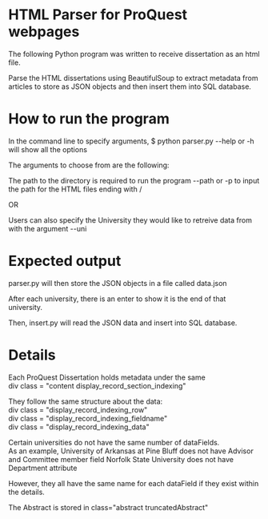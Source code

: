 # HTML Parser for ProQuest webpages

The following Python program was written to receive dissertation as an html file. 

Parse the HTML dissertations using BeautifulSoup to extract metadata from articles to store as JSON objects and then insert them into SQL database.

# How to run the program
In the command line to specify arguments,
$ python parser.py --help or -h will show all the options
  
The arguments to choose from are the following:  

The path to the directory is required to run the program
--path or -p to input the path for the HTML files ending with /  

OR  

Users can also specify the University they would like to retreive data from with the argument --uni  

# Expected output
parser.py will then store the JSON objects in a file called data.json

After each university, there is an enter to show it is the end of that university.  
  
Then, insert.py will read the JSON data and insert into SQL database.  

# Details

Each ProQuest Dissertation holds metadata under the same   
div class = "content display_record_section_indexing"  

They follow the same structure about the data:  
    div class = "display_record_indexing_row"  
		div class = "display_record_indexing_fieldname"  
			div class = "display_record_indexing_data"  


Certain universities do not have the same number of dataFields.  
As an example, University of Arkansas at Pine Bluff does not have Advisor and Committee member field
Norfolk State University does not have Department attribute

However, they all have the same name for each dataField if they exist within the details.

The Abstract is stored in class="abstract truncatedAbstract"  
